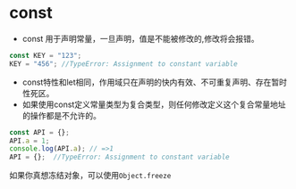 # const

* const 用于声明常量，一旦声明，值是不能被修改的,修改将会报错。
```javascript
const KEY = "123";
KEY = "456"; //TypeError: Assignment to constant variable
```
* const特性和let相同，作用域只在声明的快内有效、不可重复声明、存在暂时性死区。
* 如果使用const定义常量类型为复合类型，则任何修改定义这个复合常量地址的操作都是不允许的。
```javascript
const API = {};
API.a = 1;
console.log(API.a); // =>1
API = {};  //TypeError: Assignment to constant variable
```
如果你真想冻结对象，可以使用`Object.freeze`
